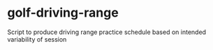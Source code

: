 # golf-driving-range
 Script to produce driving range practice schedule based on intended variability of session
